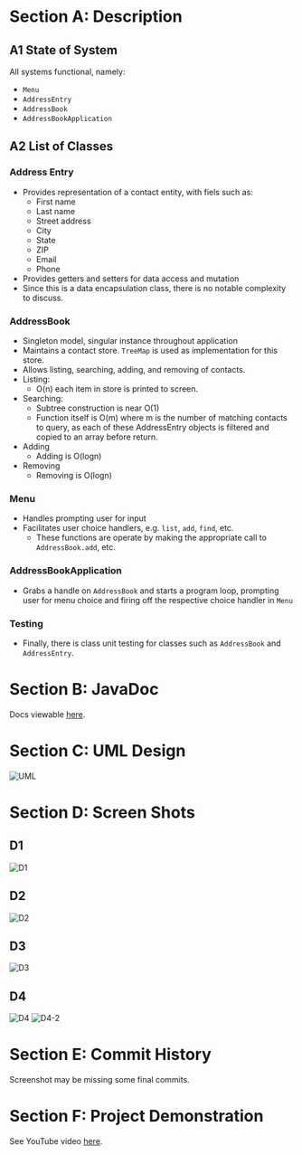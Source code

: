 # Section A: Description

## A1 State of System

All systems functional, namely:

- `Menu`
- `AddressEntry`
- `AddressBook`
- `AddressBookApplication`

## A2 List of Classes

### Address Entry

- Provides representation of a contact entity, with fiels such as:
  - First name
  - Last name
  - Street address
  - City
  - State
  - ZIP
  - Email
  - Phone
- Provides getters and setters for data access and mutation
- Since this is a data encapsulation class,
  there is no notable complexity to discuss.

### AddressBook

- Singleton model, singular instance throughout application
- Maintains a contact store.
  `TreeMap` is used as implementation for this store.
- Allows listing, searching, adding, and removing of contacts.
- Listing:
  - O(n) each item in store is printed to screen.
- Searching:
  - Subtree construction is near O(1)
  - Function itself is O(m) where m is the number of
  matching contacts to query, as each of these AddressEntry
  objects is filtered and copied to an array before return.
- Adding
  - Adding is O(logn)
- Removing
  - Removing is O(logn)

### Menu

- Handles prompting user for input
- Facilitates user choice handlers, e.g. `list`,
  `add`, `find`, etc.
  - These functions are operate by making the
  appropriate call to `AddressBook.add`, etc.

### AddressBookApplication

- Grabs a handle on `AddressBook` and starts a
  program loop, prompting user for menu choice
  and firing off the respective choice handler in `Menu`

### Testing

- Finally, there is class unit testing for classes such as
  `AddressBook` and `AddressEntry`.

# Section B: JavaDoc

Docs viewable [here](./docs/index.html).

# Section C: UML Design

![UML](./assets/uml.png)

# Section D: Screen Shots

## D1

![D1](./assets/D1.png)

## D2

![D2](./assets/D2.png)

## D3

![D3](./assets/D3.png)

## D4

![D4](./assets/D4.png)
![D4-2](./assets/D4-2.png)

# Section E: Commit History

Screenshot may be missing some final commits.

# Section F: Project Demonstration

See YouTube video [here](https://youtu.be/yDPqay_EmRM).
